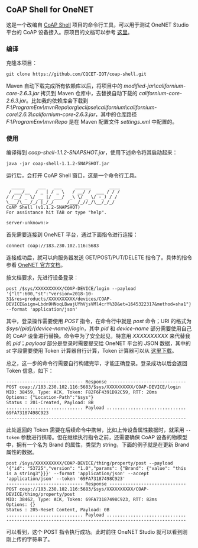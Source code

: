 ## CoAP Shell for OneNET

这是一个改编自 [CoAP Shell](https://github.com/tzolov/coap-shell) 项目的命令行工具，可以用于测试 OneNET Studio 平台的 CoAP 设备接入。原项目的文档可以参考 [这里]()。

### 编译

克隆本项目：

```
git clone https://github.com/CQCET-IOT/coap-shell.git
```

Maven 自动下载完成所有依赖库以后，将项目中的 *modified-jar\californium-core-2.6.3.jar* 拷贝到 Maven 仓库中，去替换自动下载的 *californium-core-2.6.3.jar*。比如我的依赖库会下载到 *F:\ProgramEnv\mvnRepo\org\eclipse\californium\californium-core\2.6.3\californium-core-2.6.3.jar*，其中的仓库路径 *F:\ProgramEnv\mvnRepo* 是在 Maven 配置文件 *settings.xml* 中配置的。

### 使用

编译得到 *coap-shell-1.1.2-SNAPSHOT.jar*，使用下述命令将其启动起来：

```
java -jar coap-shell-1.1.2-SNAPSHOT.jar
```

运行后，会打开 CoAP Shell 窗口，这是一个命令行工具。

```
  _____     ___   ___     ______       ____
 / ___/__  / _ | / _ \   / __/ /  ___ / / /
/ /__/ _ \/ __ |/ ___/  _\ \/ _ \/ -_) / /
\___/\___/_/ |_/_/     /___/_//_/\__/_/_/
CoAP Shell (v1.1.2-SNAPSHOT)
For assistance hit TAB or type "help".

server-unknown:>
```

首先需要连接到 OneNET 平台，通过下面指令进行连接：

```
connect coap://183.230.102.116:5683

```

连接成功后，就可以向服务器发送 GET/POST/PUT/DELETE 指令了。具体的指令参看 [OneNET 官方文档](https://open.iot.10086.cn/doc/iot_platform/book/device-connect&manager/CoAP/CoAP-connect.html)。

按文档要求，先进行设备登录：

```
post /$sys/XXXXXXXXXX/COAP-DEVICE/login --payload '{"lt":600,"st":"version=2018-10-31&res=products/XXXXXXXXXX/devices/COAP-DEVICE&sign=Lbdn9HNoqLBwajUYhVjsVMl4crY%3D&et=1645322317&method=sha1"}' --format 'application/json'
```

其中，登录操作需要使用 *POST* 指令，在命令行中就是 *post* 命令；URI 的格式为 *$sys/{pid}/{device-name}/login*，其中 *pid* 和 *device-name* 部分需要使用自己的 CoAP 设备进行替换。命令中为了安全起见，特意用 *XXXXXXXXXX* 来代替我的 *pid*；*payload* 部分是登录时需要提交给 OneNET 平台的 JSON 数据，其中的 *st* 字段需要使用 Token 计算器自行计算，Token 计算器可以从 [这里下载](https://open.iot.10086.cn/doc/iot_platform/book/device-connect&manager/device-auth.html)。

总之，这一步的命令行需要自行构建完毕，才能正确登录。登录成功以后会返回 Token 信息，如下：

```
----------------------------- Response -----------------------------
POST coap://183.230.102.116:5683/$sys/XXXXXXXXXX/COAP-DEVICE/login
MID: 38459, Type: ACK, Token: F82F6F4391D92C59, RTT: 20ms
Options: {"Location-Path":"$sys"}
Status : 201-Created, Payload: 8B
............................. Payload ..............................
69FA73187498C923
--------------------------------------------------------------------
```

此处返回的 Token 需要在后续命令中携带，比如上传设备属性数据时，就采用 `--token` 参数进行携带。但在继续执行指令之前，还需要确保 CoAP 设备的物模型中，拥有一个名为 Brand 的属性，类型为 string，下面的例子就是在更新 Brand 属性的数据。


```
post /$sys/XXXXXXXXXX/COAP-DEVICE/thing/property/post --payload '{"id": "53725","version": "1.0","params": {"Brand": {"value": "this is a string3"}}}' --format 'application/json' --accept 'application/json' --token '69FA73187498C923'
----------------------------- Response -----------------------------
POST coap://183.230.102.116:5683/$sys/XXXXXXXXXX/COAP-DEVICE/thing/property/post
MID: 38462, Type: ACK, Token: 69FA73187498C923, RTT: 82ms
Options: {}
Status : 205-Reset Content, Payload: 0B
............................. Payload ..............................
--------------------------------------------------------------------
```

可以看到，这个 POST 指令执行成功。此时前往 OneNET Studio 就可以看到刚刚上传的字符串了。

